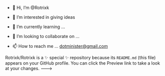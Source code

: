 - 👋 Hi, I’m @Rotrixk
- 👀 I’m interested in giving ideas 

- 🌱 I’m currently learning ...
- 💞️ I’m looking to collaborate on ...
- 📫 How to reach me ...
dotminister@gmail.com

Rotrixk/Rotrixk is a ✨ special ✨ repository because its `README.md` (this file) appears on your GitHub profile.
You can click the Preview link to take a look at your changes.
--->

